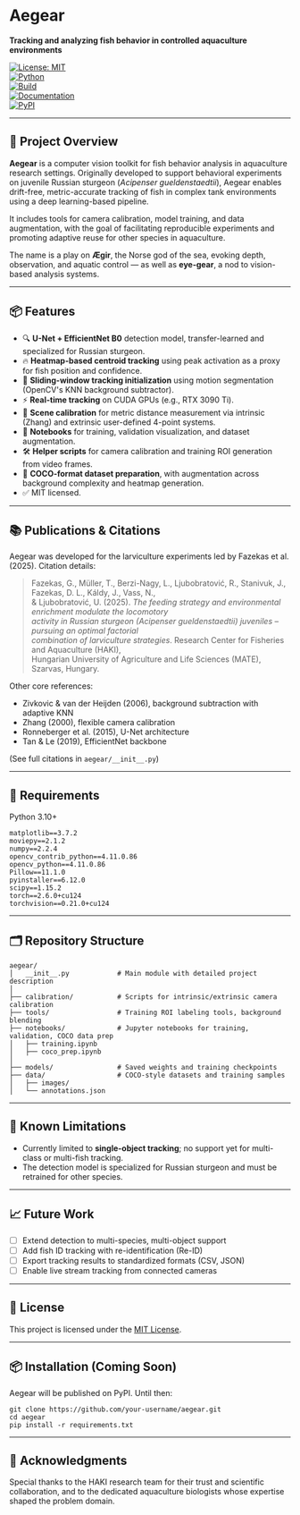 # Aegear

**Tracking and analyzing fish behavior in controlled aquaculture environments**

[![License: MIT](https://img.shields.io/badge/license-MIT-blue.svg)](LICENSE)  
[![Python](https://img.shields.io/badge/python-3.10%2B-blue.svg)](https://www.python.org/)  
[![Build](https://img.shields.io/badge/build-passing-brightgreen.svg)](#)  
[![Documentation](https://img.shields.io/badge/docs-link-blue.svg)](#)  
[![PyPI](https://img.shields.io/badge/pypi-coming_soon-orange.svg)](#)

---

## 🧠 Project Overview

**Aegear** is a computer vision toolkit for fish behavior analysis in aquaculture research settings. Originally developed to support behavioral experiments on juvenile Russian sturgeon (*Acipenser gueldenstaedtii*), Aegear enables drift-free, metric-accurate tracking of fish in complex tank environments using a deep learning-based pipeline.

It includes tools for camera calibration, model training, and data augmentation, with the goal of facilitating reproducible experiments and promoting adaptive reuse for other species in aquaculture.

The name is a play on **Ægir**, the Norse god of the sea, evoking depth, observation, and aquatic control — as well as **eye-gear**, a nod to vision-based analysis systems.

---

## 📦 Features

- 🔍 **U-Net + EfficientNet B0** detection model, transfer-learned and specialized for Russian sturgeon.
- 🔥 **Heatmap-based centroid tracking** using peak activation as a proxy for fish position and confidence.
- 🎯 **Sliding-window tracking initialization** using motion segmentation (OpenCV's KNN background subtractor).
- ⚡ **Real-time tracking** on CUDA GPUs (e.g., RTX 3090 Ti).
- 🧭 **Scene calibration** for metric distance measurement via intrinsic (Zhang) and extrinsic user-defined 4-point systems.
- 🧪 **Notebooks** for training, validation visualization, and dataset augmentation.
- 🛠️ **Helper scripts** for camera calibration and training ROI generation from video frames.
- 📁 **COCO-format dataset preparation**, with augmentation across background complexity and heatmap generation.
- ✅ MIT licensed.

---

## 📚 Publications & Citations

Aegear was developed for the larviculture experiments led by Fazekas et al. (2025). Citation details:

> Fazekas, G., Müller, T., Berzi-Nagy, L., Ljubobratović, R., Stanivuk, J., Fazekas, D. L., Káldy, J., Vass, N.,  
> & Ljubobratović, U. (2025). *The feeding strategy and environmental enrichment modulate the locomotory  
> activity in Russian sturgeon (Acipenser gueldenstaedtii) juveniles – pursuing an optimal factorial  
> combination of larviculture strategies*. Research Center for Fisheries and Aquaculture (HAKI),  
> Hungarian University of Agriculture and Life Sciences (MATE), Szarvas, Hungary.

Other core references:

- Zivkovic & van der Heijden (2006), background subtraction with adaptive KNN  
- Zhang (2000), flexible camera calibration  
- Ronneberger et al. (2015), U-Net architecture  
- Tan & Le (2019), EfficientNet backbone

(See full citations in `aegear/__init__.py`)

---

## 🔧 Requirements

Python 3.10+

```
matplotlib==3.7.2
moviepy==2.1.2
numpy==2.2.4
opencv_contrib_python==4.11.0.86
opencv_python==4.11.0.86
Pillow==11.1.0
pyinstaller==6.12.0
scipy==1.15.2
torch==2.6.0+cu124
torchvision==0.21.0+cu124
```

---

## 🗂 Repository Structure

```
aegear/
│   __init__.py            # Main module with detailed project description
│
├── calibration/           # Scripts for intrinsic/extrinsic camera calibration
├── tools/                 # Training ROI labeling tools, background blending
├── notebooks/             # Jupyter notebooks for training, validation, COCO data prep
│   ├── training.ipynb
│   ├── coco_prep.ipynb
│
├── models/                # Saved weights and training checkpoints
├── data/                  # COCO-style datasets and training samples
│   ├── images/
│   └── annotations.json
```

---

## 🚧 Known Limitations

- Currently limited to **single-object tracking**; no support yet for multi-class or multi-fish tracking.
- The detection model is specialized for Russian sturgeon and must be retrained for other species.

---

## 📈 Future Work

- [ ] Extend detection to multi-species, multi-object support  
- [ ] Add fish ID tracking with re-identification (Re-ID)  
- [ ] Export tracking results to standardized formats (CSV, JSON)  
- [ ] Enable live stream tracking from connected cameras  

---

## 📜 License

This project is licensed under the [MIT License](LICENSE).

---

## 📦 Installation (Coming Soon)

Aegear will be published on PyPI. Until then:

```
git clone https://github.com/your-username/aegear.git  
cd aegear  
pip install -r requirements.txt
```

---

## 🧠 Acknowledgments

Special thanks to the HAKI research team for their trust and scientific collaboration, and to the dedicated aquaculture biologists whose expertise shaped the problem domain.
